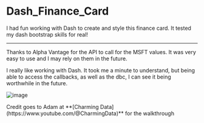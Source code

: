 # Dash_Finance_Card

<p>I had fun working with Dash to create and style this finance card. It tested my dash bootstrap skills for real!</p>
<hr>
<p>Thanks to Alpha Vantage for the API to call for the MSFT values. It was very easy to use and I may rely on them in the future.</p>
<p>I really like working with Dash. It took me a minute to understand, but being able to access the callbacks, as well as the dbc, I can see it being worthwhile in the future.</p>

  
  
![image](https://github.com/JosephHauser912/Dash_Finance_Card/assets/67341300/68a25422-b269-4626-9acd-5338b903560d)

<p>Credit goes to Adam at **[Charming Data](https://www.youtube.com/@CharmingData)** for the walkthrough</p>
